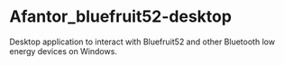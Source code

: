 # Afantor_bluefruit52-desktop
Desktop application to interact with Bluefruit52 and other Bluetooth low energy devices on Windows.
